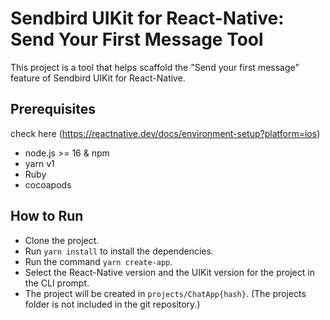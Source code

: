 # Sendbird UIKit for React-Native: Send Your First Message Tool

This project is a tool that helps scaffold the "Send your first message" feature of Sendbird UIKit for React-Native.

## Prerequisites
check here (https://reactnative.dev/docs/environment-setup?platform=ios)

- node.js >= 16 & npm
- yarn v1
- Ruby
- cocoapods

## How to Run

- Clone the project.
- Run `yarn install` to install the dependencies.
- Run the command `yarn create-app`.
- Select the React-Native version and the UIKit version for the project in the CLI prompt.
- The project will be created in `projects/ChatApp{hash}`. (The projects folder is not included in the git repository.)
